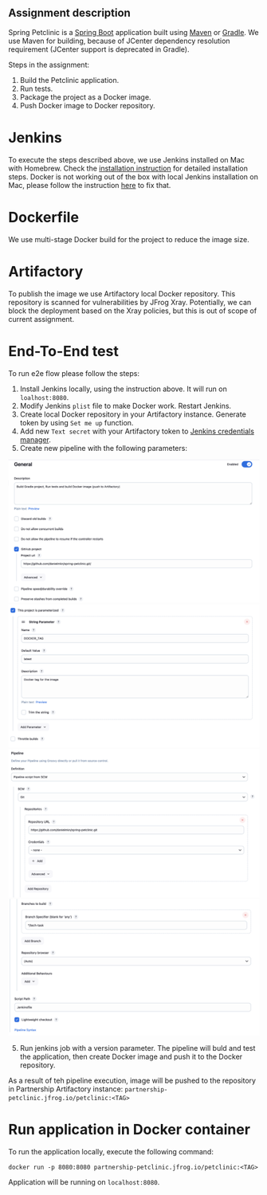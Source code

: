 ## Assignment description

Spring Petclinic is a [Spring Boot](https://spring.io/guides/gs/spring-boot) application built using [Maven](https://spring.io/guides/gs/maven/) or [Gradle](https://spring.io/guides/gs/gradle/).
We use Maven for building, because of JCenter dependency resolution requirement (JCenter support is deprecated in Gradle).

Steps in the assignment: 

1. Build the Petclinic application. 
2. Run tests. 
3. Package the project as a Docker image. 
4. Push Docker image to Docker repository. 

# Jenkins

To execute the steps described above, we use Jenkins installed on Mac with Homebrew. Check the [installation instruction](https://www.jenkins.io/download/lts/macos/) for detailed installation steps. 
Docker is not working out of the box with local Jenkins installation on Mac, please follow the instruction [here](https://stackoverflow.com/questions/40043004/docker-command-not-found-mac-mini-only-happens-in-jenkins-shell-step-but-wo/58688536#58688536) to fix that. 

# Dockerfile

We use multi-stage Docker build for the project to reduce the image size.

# Artifactory

To publish the image we use Artifactory local Docker repository. This repository is scanned for vulnerabilities by JFrog Xray. 
Potentially, we can block the deployment based on the Xray policies, but this is out of scope of current assignment.

# End-To-End test

To run e2e flow please follow the steps:

1. Install Jenkins locally, using the instruction above. It will run on `loalhost:8080`.
2. Modify Jenkins `plist` file to make Docker work. Restart Jenkins. 
3. Create local Docker repository in your Artifactory instance. Generate token by using `Set me up` function. 
4. Add new `Text secret` with your Artifactory token to [Jenkins credentials manager](https://www.jenkins.io/doc/book/using/using-credentials/).
5. Create new pipeline with the following parameters: 

![jenkins0.png](jenkins0.png)
![jenkins1.png](jenkins1.png)
![jenkins2.png](jenkins2.png)
![jenkins3.png](jenkins3.png)

5. Run jenkins job with a version parameter. The pipeline will buld and test the application, then create Docker image and push it to the Docker repository. 

As a result of teh pipeline execution, image will be pushed to the repository in Partnership Artifactory instance: `partnership-petclinic.jfrog.io/petclinic:<TAG>` 

# Run application in Docker container

To run the application locally, execute the following command: 
```
docker run -p 8080:8080 partnership-petclinic.jfrog.io/petclinic:<TAG>
```
Application will be running on `localhost:8080`. 
